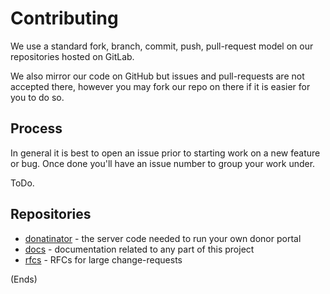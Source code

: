 # Contributing #

We use a standard fork, branch, commit, push, pull-request model on our repositories hosted on GitLab.

We also mirror our code on GitHub but issues and pull-requests are not accepted there, however you may fork our repo on
there if it is easier for you to do so.

## Process ##

In general it is best to open an issue prior to starting work on a new feature or bug. Once done you'll have an issue
number to group your work under.

ToDo.

## Repositories ##

* [donatinator](https://gitlab.com/donatinator/donatinator) - the server code needed to run your own donor portal
* [docs](https://gitlab.com/donatinator/docs) - documentation related to any part of this project
* [rfcs](https://gitlab.com/donatinator/rfcs) - RFCs for large change-requests

(Ends)
